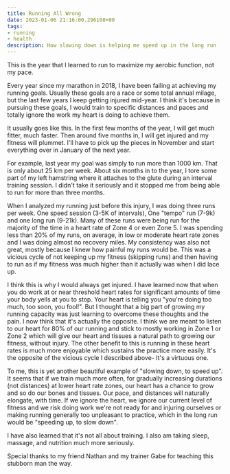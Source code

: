 ```yaml
---
title: Running All Wrong
date: 2023-01-06 21:16:00.296108+00
tags:
- running
- health
description: How slowing down is helping me speed up in the long run
---
```

This is the year that I learned to run to maximize my aerobic function, not my pace.

Every year since my marathon in 2018, I have been failing at achieving my running goals. Usually these goals are a race or some total annual milage, but the last few years I keep getting injured mid-year. I think it's because in pursuing these goals, I would train to specific distances and paces and totally ignore the work my heart is doing to achieve them.

It usually goes like this. In the first few months of the year, I will get much fitter, much faster. Then around five months in, I will get injured and my fitness will plummet. I'll have to pick up the pieces in November and start everything over in January of the next year.

For example, last year my goal was simply to run more than 1000 km. That is only about 25 km per week. About six months in to the year, I tore some part of my left hamstring where it attaches to the glute during an interval training session. I didn't take it seriously and it stopped me from being able to run for more than three months.

When I analyzed my running just before this injury, I was doing three runs per week. One speed session (3-5K of intervals), One "tempo" run (7-9k) and one long run (9-21k). Many of these runs were being run for the majority of the time in a heart rate of Zone 4 or even Zone 5. I was spending less than 20% of my runs, on average, in low or moderate heart rate zones and I was doing almost no recovery miles. My consistency was also not great, mostly because I knew how painful my runs would be. This was a vicious cycle of not keeping up my fitness (skipping runs) and then having to run as if my fitness was much higher than it actually was when I did lace up.

I think this is why I would always get injured. I have learned now that when you do work at or near threshold heart rates for significant amounts of time your body yells at you to stop. Your heart is telling you "you're doing too much, too soon, you fool!". But I thought that a big part of growing my running capacity was just learning to overcome these thoughts and the pain. I now think that it's actually the opposite. I think we are meant to listen to our heart for 80% of our running and stick to mostly working in Zone 1 or Zone 2 which will give our heart and tissues a natural path to growing our fitness, without injury. The other benefit to this is running in these heart rates is much more enjoyable which sustains the practice more easily. It's the opposite of the vicious cycle I described above- It's a virtuous one.


To me, this is yet another beautiful example of "slowing down, to speed up". It seems that if we train much more often, for gradually increasing durations (not distances) at lower heart rate zones, our heart has a chance to grow and so do our bones and tissues. Our pace, and distances will naturally elongate, with time. If we ignore the heart, we ignore our current level of fitness and we risk doing work we're not ready for and injuring ourselves or making running generally too unpleasant to practice, which in the long run would be "speeding up, to slow down".

I have also learned that it's not all about training. I also am taking sleep, massage, and nutrition much more seriously.

Special thanks to my friend Nathan and my trainer Gabe for teaching this stubborn man the way.